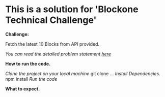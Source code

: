 # This is a solution for 'Blockone Technical Challenge'

**Challenge:**

Fetch the latest 10 Blocks from API provided.

*You can read the detailed problem statement [here](https://github.com/alijnmerchant21/Blockone-Test/blob/main/Web%20App%20Developer%20Technical%20Test.pdf)*





**How to run the code.**

*Clone the project on your local machine*
git clone ...
*Install Dependencies.*
npm install
*Run the code*

**What to expect.**


